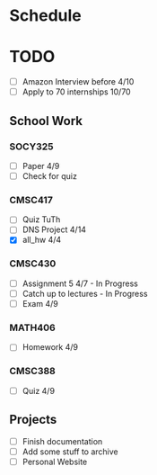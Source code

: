 # Schedule
# TODO
- [ ] Amazon Interview before 4/10
- [ ] Apply to 70 internships 10/70

## School Work
### SOCY325
- [ ] Paper 4/9
- [ ] Check for quiz

### CMSC417
- [ ] Quiz TuTh
- [ ] DNS Project 4/14
- [X] all_hw 4/4
### CMSC430
- [ ] Assignment 5 4/7 - In Progress
- [ ] Catch up to lectures - In Progress
- [ ] Exam 4/9
  
### MATH406
- [ ] Homework 4/9

### CMSC388
- [ ] Quiz 4/9


## Projects
- [ ] Finish documentation 
- [ ] Add some stuff to archive
- [ ] Personal Website
